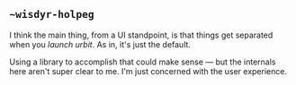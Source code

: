 ## `~wisdyr-holpeg`
I think the main thing, from a UI standpoint, is that things get separated when you *launch urbit*.  As in, it's just the default.  

Using a library to accomplish that could make sense — but the internals here aren't super clear to me.  I'm just concerned with the user experience.